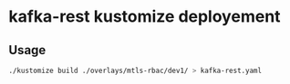 # kafka-rest kustomize deployement

## Usage

```bash
./kustomize build ./overlays/mtls-rbac/dev1/ > kafka-rest.yaml
```
